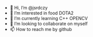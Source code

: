 - 👋 Hi, I’m @jsrdczy
- 👀 I’m interested in food DOTA2
- 🌱 I’m currently learning C++ OPENCV
- 💞️ I’m looking to collaborate on myself
- 📫 How to reach me by github

<!---
jsrdczy/jsrdczy is a ✨ special ✨ repository because its `README.md` (this file) appears on your GitHub profile.
You can click the Preview link to take a look at your changes.
--->
